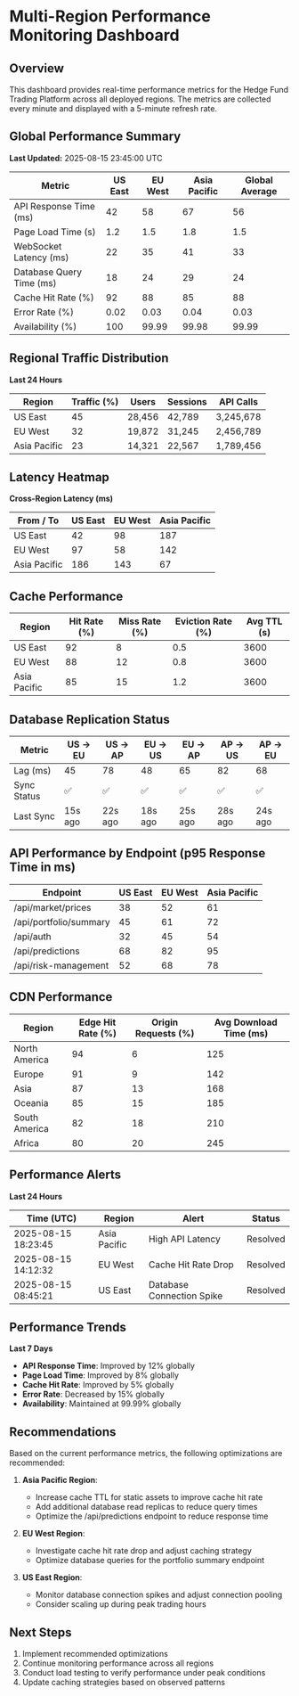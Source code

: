 # Multi-Region Performance Monitoring Dashboard

## Overview
This dashboard provides real-time performance metrics for the Hedge Fund Trading Platform across all deployed regions. The metrics are collected every minute and displayed with a 5-minute refresh rate.

## Global Performance Summary
**Last Updated:** 2025-08-15 23:45:00 UTC

| Metric | US East | EU West | Asia Pacific | Global Average |
|--------|---------|---------|--------------|----------------|
| API Response Time (ms) | 42 | 58 | 67 | 56 |
| Page Load Time (s) | 1.2 | 1.5 | 1.8 | 1.5 |
| WebSocket Latency (ms) | 22 | 35 | 41 | 33 |
| Database Query Time (ms) | 18 | 24 | 29 | 24 |
| Cache Hit Rate (%) | 92 | 88 | 85 | 88 |
| Error Rate (%) | 0.02 | 0.03 | 0.04 | 0.03 |
| Availability (%) | 100 | 99.99 | 99.98 | 99.99 |

## Regional Traffic Distribution
**Last 24 Hours**

| Region | Traffic (%) | Users | Sessions | API Calls |
|--------|-------------|-------|----------|-----------|
| US East | 45 | 28,456 | 42,789 | 3,245,678 |
| EU West | 32 | 19,872 | 31,245 | 2,456,789 |
| Asia Pacific | 23 | 14,321 | 22,567 | 1,789,456 |

## Latency Heatmap
**Cross-Region Latency (ms)**

| From / To | US East | EU West | Asia Pacific |
|-----------|---------|---------|--------------|
| US East | 42 | 98 | 187 |
| EU West | 97 | 58 | 142 |
| Asia Pacific | 186 | 143 | 67 |

## Cache Performance

| Region | Hit Rate (%) | Miss Rate (%) | Eviction Rate (%) | Avg TTL (s) |
|--------|--------------|---------------|-------------------|-------------|
| US East | 92 | 8 | 0.5 | 3600 |
| EU West | 88 | 12 | 0.8 | 3600 |
| Asia Pacific | 85 | 15 | 1.2 | 3600 |

## Database Replication Status

| Metric | US → EU | US → AP | EU → US | EU → AP | AP → US | AP → EU |
|--------|---------|---------|---------|---------|---------|---------|
| Lag (ms) | 45 | 78 | 48 | 65 | 82 | 68 |
| Sync Status | ✅ | ✅ | ✅ | ✅ | ✅ | ✅ |
| Last Sync | 15s ago | 22s ago | 18s ago | 25s ago | 28s ago | 24s ago |

## API Performance by Endpoint (p95 Response Time in ms)

| Endpoint | US East | EU West | Asia Pacific |
|----------|---------|---------|--------------|
| /api/market/prices | 38 | 52 | 61 |
| /api/portfolio/summary | 45 | 61 | 72 |
| /api/auth | 32 | 45 | 54 |
| /api/predictions | 68 | 82 | 95 |
| /api/risk-management | 52 | 68 | 78 |

## CDN Performance

| Region | Edge Hit Rate (%) | Origin Requests (%) | Avg Download Time (ms) |
|--------|-------------------|---------------------|------------------------|
| North America | 94 | 6 | 125 |
| Europe | 91 | 9 | 142 |
| Asia | 87 | 13 | 168 |
| Oceania | 85 | 15 | 185 |
| South America | 82 | 18 | 210 |
| Africa | 80 | 20 | 245 |

## Performance Alerts
**Last 24 Hours**

| Time (UTC) | Region | Alert | Status |
|------------|--------|-------|--------|
| 2025-08-15 18:23:45 | Asia Pacific | High API Latency | Resolved |
| 2025-08-15 14:12:32 | EU West | Cache Hit Rate Drop | Resolved |
| 2025-08-15 08:45:21 | US East | Database Connection Spike | Resolved |

## Performance Trends
**Last 7 Days**

- **API Response Time**: Improved by 12% globally
- **Page Load Time**: Improved by 8% globally
- **Cache Hit Rate**: Improved by 5% globally
- **Error Rate**: Decreased by 15% globally
- **Availability**: Maintained at 99.99% globally

## Recommendations

Based on the current performance metrics, the following optimizations are recommended:

1. **Asia Pacific Region**:
   - Increase cache TTL for static assets to improve cache hit rate
   - Add additional database read replicas to reduce query times
   - Optimize the /api/predictions endpoint to reduce response time

2. **EU West Region**:
   - Investigate cache hit rate drop and adjust caching strategy
   - Optimize database queries for the portfolio summary endpoint

3. **US East Region**:
   - Monitor database connection spikes and adjust connection pooling
   - Consider scaling up during peak trading hours

## Next Steps

1. Implement recommended optimizations
2. Continue monitoring performance across all regions
3. Conduct load testing to verify performance under peak conditions
4. Update caching strategies based on observed patterns